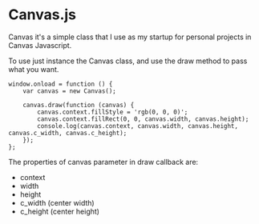 Canvas.js
=====


Canvas it's a simple class that I use as my startup for personal projects in Canvas Javascript.

To use just instance the Canvas class, and use the draw method to pass what you want.


	window.onload = function () {
		var canvas = new Canvas();
	
		canvas.draw(function (canvas) {
			canvas.context.fillStyle = 'rgb(0, 0, 0)';
			canvas.context.fillRect(0, 0, canvas.width, canvas.height);
			console.log(canvas.context, canvas.width, canvas.height, canvas.c_width, canvas.c_height);
		});
	};

The properties of canvas parameter in draw callback are:

* context
* width
* height
* c_width (center width)
* c_height (center height)